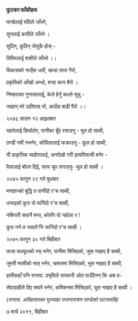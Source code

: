 **फुटकर फाँकीहरू**

मान्छेलाई मतिले जाँच्ने,

सुनलाई कसीले जाँच्ने ।

सुदिन्, कुदिन् जेसुकै होस् -

तिमिरलाई् शशीले जाँच्ने ।।

विकासको नाउ्ँमा धर्ती, खन्दा सारा गैरो,

प्रकृतिको आँखो अन्धो, बन्दा कान बैरो ।

निम्छराका गुनासालाई्, केले हेर्नु कल्ले सुन्नु -

जाहान् मरे उठीवास् भो, आउँदा बाढी पैरो ।।

२०७६ साउन १२ आइतबार

पहरोलाई छिचोलेर, पानीका बूँद रसाउनु - मूल हो साथी,

ठण्डी गर्मी नभनेर, कोपिलालाई फक्राउनु - फूल हो साथी,

यी प्राकृतिक व्यहोरालाई, अनदेखो गरी द्रव्यपिसाची बनेर -

पैसालाई बोल्न दिई, सत्य चुप लगाउनु- भूल हो साथी ।

२०७५ फागुन २९ गते बुधबार

मनज्ञान्को बुद्धि त पानींदो र\'च साथी,

धन्पद्को कुरा पो मानिंदो र\'च साथी,

नबिगारी सपार्ने मन्त, कोसँग पो नहोला र !

कुरा गर्न त जसले\'नि जानिंदो र\'च साथी ।

२०७५ फागुन ३० गते बिहीबार

ताजा फल्फूल्को रस् भनेर, पानीमा मिसिएको, जुस नखाए है साथी,

जुम्ली मार्सीको भात् भनेर, चामलमा मिसिएको, भूस नखाए है साथी,

हामीकहाँ पनि रानापा. प्रभृतिले सरकारी ओत पाउँदैनन् कि अब त-

सेवाग्राहीले दिए क्यारे भनेर, कमिशनमा मिसिएको, घूस नखाए है साथी ।

*(रानापा. अख्तियारका घुस्याहा राजनारायण पाण्डेको घटनापछि)*

७ मार्च २०१९, बिहीबार
